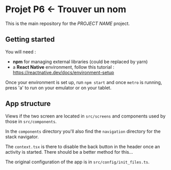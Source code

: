 # Projet P6 <- Trouver un nom

This is the main repository for the *PROJECT NAME* project.

## Getting started

You will need :

- **npm** for managing external libraries (could be replaced by yarn)
- a **React Native** environment, follow this tutorial : https://reactnative.dev/docs/environment-setup

Once your environment is set up, run `npm start` and once `metro` is running, press 'a' to run on your emulator or on your tablet.

## App structure

Views if the two screen are located in `src/screens` and components used by those in `src/components`.

In the `components` directory you'll also find the `navigation` directory for the stack navigator.

The `context.tsx` is there to disable the back button in the header once an activity is started. There should be a better method for this...

The original configuration of the app is in `src/config/init_files.ts`.